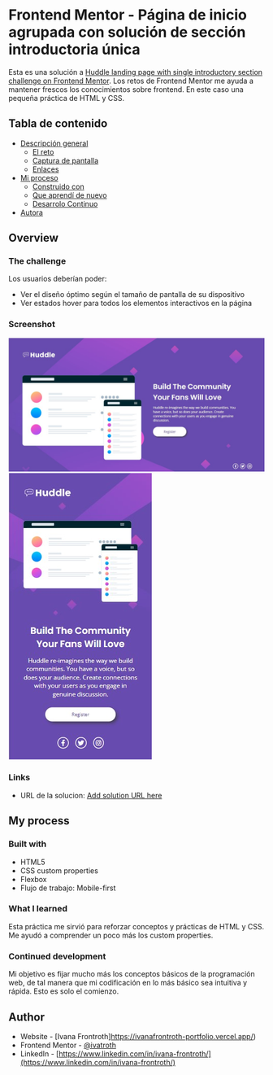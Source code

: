 # Frontend Mentor - Página de inicio agrupada con solución de sección introductoria única

Esta es una solución a [Huddle landing page with single introductory section challenge on Frontend Mentor](https://www.frontendmentor.io/challenges/huddle-landing-page-with-a-single-introductory-section-B_2Wvxgi0). Los retos de Frontend Mentor me ayuda a mantener frescos los conocimientos sobre frontend. En este caso una pequeña práctica de HTML y CSS.

## Tabla de contenido

- [Descripción general](#overview)
  - [El reto](#the-challenge)
  - [Captura de pantalla](#screenshot)
  - [Enlaces](#links)
- [Mi proceso](#my-process)
  - [Construido con](#built-with)
  - [Que aprendí de nuevo](#what-i-learned)
  - [Desarrolo Continuo](#continued-development)
- [Autora](#author)

## Overview

### The challenge
Los usuarios deberían poder:

- Ver el diseño óptimo según el tamaño de pantalla de su dispositivo
- Ver estados hover para todos los elementos interactivos en la página

### Screenshot

![](./design/My-desktop-design.jpg)
![](./design/My-mobile-design2.jpg)

### Links

- URL de la solucion: [Add solution URL here](https://ivatroth.github.io/CHALLENGE-huddle-landing-page-with-single-introductory-section-master/)


## My process

### Built with

- HTML5
- CSS custom properties
- Flexbox
- Flujo de trabajo: Mobile-first

### What I learned

Esta práctica me sirvió para reforzar conceptos y prácticas de HTML y CSS. Me ayudó a comprender un poco más los custom properties.

### Continued development

Mi objetivo es fijar mucho más los conceptos básicos de la programación web, de tal manera que mi codificación en lo más básico sea intuitiva y rápida. Esto es solo el comienzo.


## Author

- Website - [Ivana Frontroth]https://ivanafrontroth-portfolio.vercel.app/)
- Frontend Mentor - [@ivatroth](https://www.frontendmentor.io/profile/Ivatroth)
- LinkedIn - [https://www.linkedin.com/in/ivana-frontroth/](https://www.linkedin.com/in/ivana-frontroth/)


